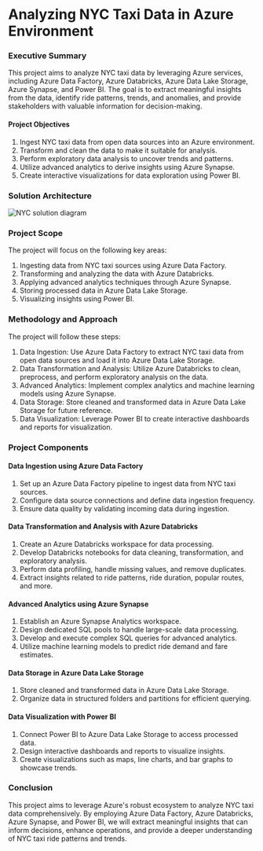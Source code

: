 # Analyzing NYC Taxi Data in Azure Environment

### Executive Summary 

This project aims to analyze NYC taxi data by leveraging Azure services, including Azure Data Factory, Azure Databricks, Azure Data Lake Storage, Azure Synapse, and Power BI. The goal is to extract meaningful insights from the data, identify ride patterns, trends, and anomalies, and provide stakeholders with valuable information for decision-making. 

#### Project Objectives 

1. Ingest NYC taxi data from open data sources into an Azure environment. 
2. Transform and clean the data to make it suitable for analysis. 
3. Perform exploratory data analysis to uncover trends and patterns. 
4. Utilize advanced analytics to derive insights using Azure Synapse. 
5. Create interactive visualizations for data exploration using Power BI. 

### Solution Architecture

![NYC solution diagram](https://github.com/Shakti93/nyc-taxi-project/assets/84408451/528b297c-fe6e-401c-b660-e8b017d2abf3)


### Project Scope 

The project will focus on the following key areas: 

1. Ingesting data from NYC taxi sources using Azure Data Factory. 
2. Transforming and analyzing the data with Azure Databricks. 
3. Applying advanced analytics techniques through Azure Synapse. 
4. Storing processed data in Azure Data Lake Storage. 
5. Visualizing insights using Power BI. 

### Methodology and Approach 

The project will follow these steps: 

1. Data Ingestion: Use Azure Data Factory to extract NYC taxi data from open data sources and load it into Azure Data Lake Storage. 
2. Data Transformation and Analysis: Utilize Azure Databricks to clean, preprocess, and perform exploratory analysis on the data. 
3. Advanced Analytics: Implement complex analytics and machine learning models using Azure Synapse. 
4. Data Storage: Store cleaned and transformed data in Azure Data Lake Storage for future reference. 
5. Data Visualization: Leverage Power BI to create interactive dashboards and reports for visualization. 

### Project Components 

#### Data Ingestion using Azure Data Factory 

1. Set up an Azure Data Factory pipeline to ingest data from NYC taxi sources. 
2. Configure data source connections and define data ingestion frequency. 
3. Ensure data quality by validating incoming data during ingestion. 

#### Data Transformation and Analysis with Azure Databricks 

1. Create an Azure Databricks workspace for data processing. 
2. Develop Databricks notebooks for data cleaning, transformation, and exploratory analysis. 
3. Perform data profiling, handle missing values, and remove duplicates. 
4. Extract insights related to ride patterns, ride duration, popular routes, and more. 

#### Advanced Analytics using Azure Synapse 

1. Establish an Azure Synapse Analytics workspace. 
2. Design dedicated SQL pools to handle large-scale data processing. 
3. Develop and execute complex SQL queries for advanced analytics. 
4. Utilize machine learning models to predict ride demand and fare estimates. 

#### Data Storage in Azure Data Lake Storage 

1. Store cleaned and transformed data in Azure Data Lake Storage. 
2. Organize data in structured folders and partitions for efficient querying. 

#### Data Visualization with Power BI 

1. Connect Power BI to Azure Data Lake Storage to access processed data. 
2. Design interactive dashboards and reports to visualize insights. 
3. Create visualizations such as maps, line charts, and bar graphs to showcase trends. 

### Conclusion 

This project aims to leverage Azure's robust ecosystem to analyze NYC taxi data comprehensively. By employing Azure Data Factory, Azure Databricks, Azure Synapse, and Power BI, we will extract meaningful insights that can inform decisions, enhance operations, and provide a deeper understanding of NYC taxi ride patterns and trends. 
